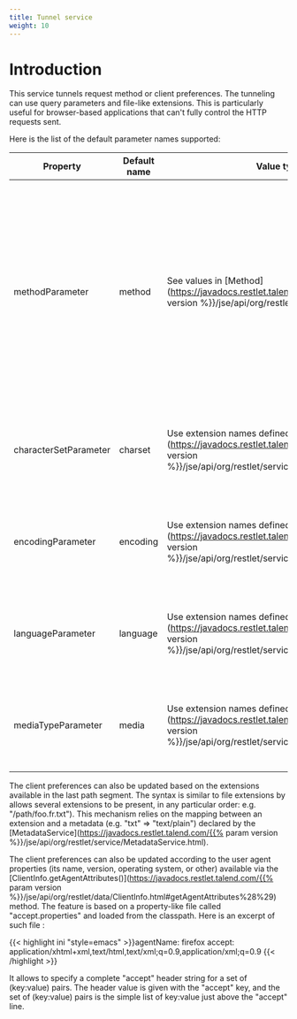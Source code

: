 ```yaml
---
title: Tunnel service
weight: 10
---
```

# Introduction

This service tunnels request method or client preferences. The tunneling
can use query parameters and file-like extensions. This is particularly
useful for browser-based applications that can't fully control the HTTP
requests sent.

Here is the list of the default parameter names supported:

Property | Default name | Value type | Description
---------|--------------|------------|------------
methodParameter | method | See values in [Method](https://javadocs.restlet.talend.com/{{% param version %}}/jse/api/org/restlet/data/Method.html) | For POST requests, let you specify the actual method to use (DELETE, PUT, MOVE, etc.). For GET requests, let you specify OPTIONS as the actual method to use.
characterSetParameter | charset | Use extension names defined in [MetadataService](https://javadocs.restlet.talend.com/{{% param version %}}/jse/api/org/restlet/service/MetadataService.html) | For GET requests, replaces the accepted character set by the given value.
encodingParameter | encoding | Use extension names defined in [MetadataService](https://javadocs.restlet.talend.com/{{% param version %}}/jse/api/org/restlet/service/MetadataService.html) | For GET requests, replaces the accepted encoding by the given value.
languageParameter | language | Use extension names defined in [MetadataService](https://javadocs.restlet.talend.com/{{% param version %}}/jse/api/org/restlet/service/MetadataService.html) | For GET requests, replaces the accepted language by the given value.
mediaTypeParameter | media | Use extension names defined in [MetadataService](https://javadocs.restlet.talend.com/{{% param version %}}/jse/api/org/restlet/service/MetadataService.html) | For GET requests, replaces the accepted media type set by the given value.

The client preferences can also be updated based on the extensions
available in the last path segment. The syntax is similar to file
extensions by allows several extensions to be present, in any particular
order: e.g. "/path/foo.fr.txt"). This mechanism relies on the mapping
between an extension and a metadata (e.g. "txt" =\> "text/plain")
declared by the
[MetadataService](https://javadocs.restlet.talend.com/{{% param version %}}/jse/api/org/restlet/service/MetadataService.html).

The client preferences can also be updated according to the user agent
properties (its name, version, operating system, or other) available via
the
[ClientInfo.getAgentAttributes()](https://javadocs.restlet.talend.com/{{% param version %}}/jse/api/org/restlet/data/ClientInfo.html#getAgentAttributes%28%29)
method. The feature is based on a property-like file called
"accept.properties" and loaded from the classpath. Here is an excerpt of
such file :

{{< highlight ini "style=emacs" >}}agentName: firefox accept:
application/xhtml+xml,text/html,text/xml;q=0.9,application/xml;q=0.9
{{< /highlight >}}

It allows to specify a complete "accept" header string for a set of
(key:value) pairs. The header value is given with the "accept" key, and
the set of (key:value) pairs is the simple list of key:value just above
the "accept" line.
